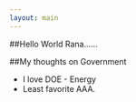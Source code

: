 ```yaml
---
layout: main
---
```

##Hello World
Rana......

##My thoughts on Government

* I love DOE - Energy
* Least favorite AAA.
